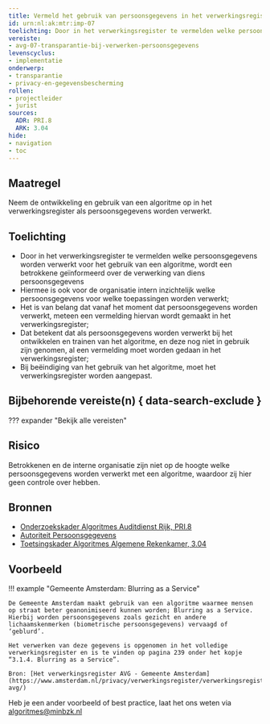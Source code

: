 ```yaml
---
title: Vermeld het gebruik van persoonsgegevens in het verwerkingsregister 
id: urn:nl:ak:mtr:imp-07
toelichting: Door in het verwerkingsregister te vermelden welke persoonsgegevens worden verwerkt voor het gebruik van een algoritme, wordt een betrokkene geïnformeerd over de verwerking van diens persoonsgegevens en is intern inzichtelijk welke persoonsgegevens worden verwerkt.
vereiste:
- avg-07-transparantie-bij-verwerken-persoonsgegevens
levenscyclus:
- implementatie 
onderwerp:
- transparantie
- privacy-en-gegevensbescherming
rollen:
- projectleider
- jurist
sources:
  ADR: PRI.8
  ARK: 3.04
hide:
- navigation
- toc
---
```


<!-- tags -->

## Maatregel

 Neem de ontwikkeling en gebruik van een algoritme op in het verwerkingsregister als persoonsgegevens worden verwerkt.  

## Toelichting
- Door in het verwerkingsregister te vermelden welke persoonsgegevens worden verwerkt voor het gebruik van een algoritme, wordt een betrokkene geïnformeerd over de verwerking van diens persoonsgegevens
- Hiermee is ook voor de organisatie intern inzichtelijk welke persoonsgegevens voor welke toepassingen worden verwerkt;
- Het is van belang dat vanaf het moment dat persoonsgegevens worden verwerkt, meteen een vermelding hiervan wordt gemaakt in het verwerkingsregister;
- Dat betekent dat als persoonsgegevens worden verwerkt bij het ontwikkelen en trainen van het algoritme, en deze nog niet in gebruik zijn genomen, al een vermelding moet worden gedaan in het verwerkingsregister;
- Bij beëindiging van het gebruik van het algoritme, moet het verwerkingsregister worden aangepast. 


## Bijbehorende vereiste(n) { data-search-exclude }
??? expander "Bekijk alle vereisten"
    <!-- list_vereisten_on_maatregelen_page -->

## Risico
Betrokkenen en de interne organisatie zijn niet op de hoogte welke persoonsgegevens worden verwerkt met een algoritme, waardoor zij hier geen controle over hebben. 

## Bronnen

- [Onderzoekskader Algoritmes Auditdienst Rijk, PRI.8](https://www.rijksoverheid.nl/documenten/rapporten/2023/07/11/onderzoekskader-algoritmes-adr-2023)
- [Autoriteit Persoonsgegevens](https://www.autoriteitpersoonsgegevens.nl/themas/basis-avg/privacyrechten-avg/recht-op-informatie)
- [Toetsingskader Algoritmes Algemene Rekenkamer, 3.04](https://www.rekenkamer.nl/onderwerpen/algoritmes/documenten/publicaties/2024/05/15/het-toetsingskader-aan-de-slag)

## Voorbeeld

!!! example "Gemeente Amsterdam: Blurring as a Service"
 
	De Gemeente Amsterdam maakt gebruik van een algoritme waarmee mensen op straat beter geanonimiseerd kunnen worden; Blurring as a Service. Hierbij worden persoonsgegevens zoals gezicht en andere lichaamskenmerken (biometrische persoonsgegevens) vervaagd of ‘geblurd’.

    Het verwerken van deze gegevens is opgenomen in het volledige verwerkingsregister en is te vinden op pagina 239 onder het kopje “3.1.4. Blurring as a Service”.

	Bron: [Het verwerkingsregister AVG - Gemeente Amsterdam](https://www.amsterdam.nl/privacy/verwerkingsregister/verwerkingsregister-avg/)

Heb je een ander voorbeeld of best practice, laat het ons weten via [algoritmes@minbzk.nl](mailto:algoritmes@minbzk.nl)
